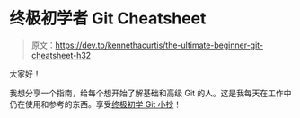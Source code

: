 # 终极初学者 Git Cheatsheet

> 原文：<https://dev.to/kennethacurtis/the-ultimate-beginner-git-cheatsheet-h32>

大家好！

我想分享一个指南，给每个想开始了解基础和高级 Git 的人。这是我每天在工作中仍在使用和参考的东西。享受[终极初学 Git 小抄](https://mukulrathi.com/git-beginner-cheatsheet/)！